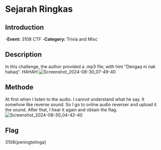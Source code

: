 # Sejarah Ringkas
## Introduction
-**Event:** 3108 CTF
-**Category:** Trivia and Misc

## Description
In this challenge, the author provided a .mp3 file, with hint "Dengaq ni nak habaq". HAHAH
![Screenshot_2024-08-30_07-49-40](https://github.com/user-attachments/assets/29d67c2a-4888-4d41-9155-e8657d67e51c)

## Methode
At first when I listen to the audio. I cannot understand what he say. It somehow like reverse sound. So I go to online audio reverser and upload it the sound. After that, I hear it again and obtain the flag.
![Screenshot_2024-08-30_04-42-40](https://github.com/user-attachments/assets/54918b20-9ddc-4b1d-9fe1-4dff1e35e7f3)

## Flag
3108{peningtelinga}
